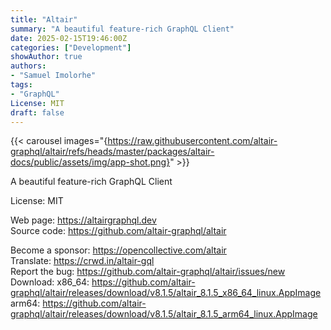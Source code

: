 ```yaml
---
title: "Altair"
summary: "A beautiful feature-rich GraphQL Client"
date: 2025-02-15T19:46:00Z
categories: ["Development"]
showAuthor: true
authors:
- "Samuel Imolorhe"
tags: 
- "GraphQL"
License: MIT
draft: false
---
```


{{< carousel images="{https://raw.githubusercontent.com/altair-graphql/altair/refs/heads/master/packages/altair-docs/public/assets/img/app-shot.png}" >}}

A beautiful feature-rich GraphQL Client

License: MIT

Web page: <https://altairgraphql.dev>  
Source code: <https://github.com/altair-graphql/altair>

Become a sponsor: <https://opencollective.com/altair>  
Translate: <https://crwd.in/altair-gql>  
Report the bug: <https://github.com/altair-graphql/altair/issues/new>  
Download:   x86_64: <https://github.com/altair-graphql/altair/releases/download/v8.1.5/altair_8.1.5_x86_64_linux.AppImage>  
            arm64: <https://github.com/altair-graphql/altair/releases/download/v8.1.5/altair_8.1.5_arm64_linux.AppImage>
